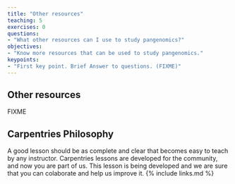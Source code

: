 ```yaml
---
title: "Other resources"
teaching: 5
exercises: 0
questions:
- "What other resources can I use to study pangenomics?"
objectives:
- "Know more resources that can be used to study pangenomics."
keypoints:
- "First key point. Brief Answer to questions. (FIXME)"
---
```

## Other resources

FIXME

## Carpentries Philosophy
A good lesson should be as complete and clear that becomes easy to teach by any instructor. 
Carpentries lessons are developed for the community, and now you are part of us. 
This lesson is being developed and we are sure that you can colaborate and help us improve it.
{% include links.md %}
